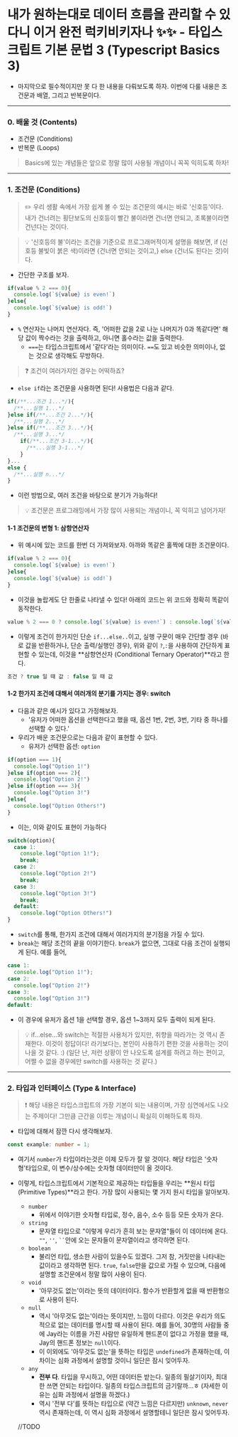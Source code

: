 # 내가 원하는대로 데이터 흐름을 관리할 수 있다니 이거 완전 럭키비키자나 ✨✨ - 타입스크립트 기본 문법 3 (Typescript Basics 3)

- 마지막으로 필수적이지만 못 다 한 내용을 다뤄보도록 하자. 이번에 다룰 내용은 조건문과 배열, 그리고 반복문이다.

---

### 0. 배울 것 (Contents)

- 조건문 (Conditions)
- 반복문 (Loops)

> Basics에 있는 개념들은 앞으로 정말 많이 사용될 개념이니 꼭꼭 익히도록 하자!

---

### 1. 조건문 (Conditions)

> ✏️ 우리 생활 속에서 가장 쉽게 볼 수 있는 조건문의 예시는 바로 '신호등'이다. 내가 건너려는 횡단보도의 신호등이 빨간 불이라면 건너면 안되고, 초록불이라면 건넌다는 것이다. 

> 💡 '신호등의 불'이라는 조건을 기준으로 프로그래머적이게 설명을 해보면, if (신호등 불빛이 붉은 색)이라면 {건너면 안되는 것이고,} else {건너도 된다는 것}이다.

- 간단한 구조를 보자.

```typescript
if(value % 2 === 0){
  console.log(`${value} is even!`)
}else{
  console.log(`${value} is odd!`)
}
```
- `%` 연산자는 나머지 연산자다. 즉, '어떠한 값을 2로 나눈 나머지가 0과 똑같다면' 해당 값이 짝수라는 것을 출력하고, 아니면 홀수라는 값을 출력한다.
  - `===`는 타입스크립트에서 '같다'라는 의미이다. `==`도 있고 비슷한 의미이나, 없는 것으로 생각해도 무방하다.

> ❓️ 조건이 여러가지인 경우는 어떡하죠?
- `else if`라는 조건문을 사용하면 된다! 사용법은 다음과 같다.
```typescript
if(/**...조건 1...*/){
  /**...실행 1...*/
}else if(/**...조건 2...*/){
  /**...실행 2...*/
}else if(/**...조건 3...*/){
  /**...실행 3...*/
    if(/**...조건 3-1...*/){
      /**...실행 3-1...*/
    }
}...
else {
  /**...실행 n...*/
}
```
- 이런 방법으로, 여러 조건을 바탕으로 분기가 가능하다! 
> 💡 조건문은 프로그래밍에서 가장 많이 사용되는 개념이니, 꼭 익히고 넘어가자!

#### 1-1 조건문의 변형 1: 삼항연산자
- 위 예시에 있는 코드를 한번 더 가져와보자. 아까와 똑같은 홀짝에 대한 조건문이다.
```typescript
if(value % 2 === 0){
  console.log(`${value} is even!`)
}else{
  console.log(`${value} is odd!`)
}
```

- 이것을 놀랍게도 단 한줄로 나타낼 수 있다! 아래의 코드는 위 코드와 정확히 똑같이 동작한다.
```typescript
value % 2 === 0 ? console.log(`${value} is even!`) : console.log(`${value} is odd!`)
```
- 이렇게 조건이 한가지인 단순 `if...else..`이고, 실행 구문이 매우 간단할 경우 (바로 값을 반환하거나, 단순 출력/실행인 경우), 위와 같이 `?`,`:`을 사용하여 간단하게 표현할 수 있는데, 이것을 **삼항연산자 (Conditional Ternary Operator)**라고 한다.
```typescript
조건 ? true 일 때 값 : false 일 때 값 
```
#### 1-2 한가지 조건에 대해서 여러개의 분기를 가지는 경우: switch
- 다음과 같은 예시가 있다고 가정해보자.
  - '유저가 어떠한 옵션을 선택한다고 했을 때, 옵션 1번, 2번, 3번, 기타 중 하나를 선택할 수 있다.'
- 우리가 배운 조건문으로는 다음과 같이 표현할 수 있다.
  - 유저가 선택한 옵션: `option`

```typescript
if(option === 1){
  console.log("Option 1!")
}else if(option === 2){
  console.log("Option 2!")
}else if(option === 3){
  console.log("Option 3!")
}else{
  console.log("Option Others!")
}
```
- 이는, 이와 같이도 표현이 가능하다
```typescript
switch(option){
  case 1:
    console.log("Option 1!");
    break;
  case 2:
    console.log("Option 2!")
    break;
  case 3:
    console.log("Option 3!")
    break;
  default:
    console.log("Option Others!")
}
```
- `switch`를 통해, 한가지 조건에 대해서 여러가지의 분기점을 가질 수 있다.
- `break`는 해당 조건의 끝을 이야기한다. `break`가 없으면, 그대로 다음 조건이 실행되게 된다. 예를 들어,
```typescript
case 1:
  console.log("Option 1!");
case 2:
  console.log("Option 2!")
case 3:
  console.log("Option 3!")
default:
```
- 이 경우에 유저가 옵션 1을 선택할 경우, 옵션 1~3까지 모두 출력이 되게 된다.

> 💡 if...else...와 switch는 적절한 사용처가 있지만, 취향을 따라가는 것 역시 존재한다. 이것이 정답이다! 라기보다는, 본인이 사용하기 편한 것을 사용하는 것이 나을 것 같다. :) (일단 난, 저런 상황이 안 나오도록 설계를 하려고 하는 편이고, 어쩔 수 없을 경우에만 switch를 사용하는 것 같다.)
---

### 2. 타입과 인터페이스 (Type & Interface)

> ❗️ 해당 내용은 타입스크립트의 가장 기본이 되는 내용이며, 가장 심연에서도 나오는 주제이다! 그만큼 근간을 이루는 개념이니 확실히 이해하도록 하자.

- 타입에 대해서 잠깐 다시 생각해보자.

```typescript
const example: number = 1;
```

- 여기서 `number`가 타입이라는것은 이제 모두가 잘 알 것이다. 해당 타입은 '숫자형'타입으로, 이 변수/상수에는 숫자형 데이터만이 올 것이다.
- 이렇게, 타입스크립트에서 기본적으로 제공하는 타입들을 우리는 **원시 타입 (Primitive Types)**라고 한다. 가장 많이 사용되는 몇 가지 원시 타입을 알아보자.

  - `number`
    - 위에서 이야기한 숫자형 타입로, 정수, 음수, 소수 등등 모든 숫자가 온다.
  - `string`
    - 문자열 타입으로 "이렇게 우리가 흔히 보는 문자열"들이 이 데이터에 온다. `""`, `''`, ` `` `안에 오는 문자들이 문자열이라고 생각하면 된다.
  - `boolean`
    - 불리언 타입, 생소한 사람이 있을수도 있겠다. 그저 참, 거짓만을 나타내는 값이라고 생각하면 된다. `true`, `false`만을 값으로 가질 수 있으며, 다음에 설명할 조건문에서 정말 많이 사용이 된다.
  - `void`
    - '아무것도 없는'이라는 뜻의 데이터이다. 함수가 반환할게 없을 때 반환형으로 사용이 된다.
  - `null`
    - 역시 '아무것도 없는'이라는 뜻이지만, 느낌이 다르다. 이것은 우리가 의도적으로 없는 데이터를 명시할 때 사용이 된다. 예를 들어, 30명의 사람들 중에 Jay라는 이름을 가진 사람만 유일하게 핸드폰이 없다고 가정을 했을 때, Jay의 핸드폰 정보는 `null`이다.
    - 이 이외에도 '아무것도 없는'을 뜻하는 타입은 `undefined`가 존재하는데, 이 차이는 심화 과정에서 설명할 것이니 일단은 잠시 잊어두자.
  - `any`
    - **전부 다**. 타입을 무시하고, 어떤 데이터든 받는다. 일종의 필살기이자, 최대한 쓰면 안되는 타입이다. 일종의 타입스크립트의 금기랄까...ㅎ (자세한 이유는 심화 과정에서 설명을 하겠다.)
    - 역시 '전부 다'를 뜻하는 타입으로 (약간 느낌은 다르지만) `unknown`, `never`역시 존재하는데, 이 역시 심화 과정에서 설명할테니 일단은 잠시 잊어두자.

  //TODO

